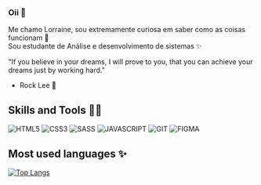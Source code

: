 
### Oii 👋
Me chamo Lorraine, sou extremamente curiosa em saber como as coisas funcionam 🧠  
Sou estudante de Análise e desenvolvimento de sistemas ✨

"If you believe in your dreams, I will prove to you, that you can achieve your dreams just by working hard."
- Rock Lee 💚 

## Skills and Tools 👩‍💻
![HTML5](https://img.shields.io/badge/HTML5-E34F26?style=for-the-badge&logo=html5&logoColor=white)
![CSS3](https://img.shields.io/badge/CSS3-1572B6?style=for-the-badge&logo=css3&logoColor=white)
![SASS](https://img.shields.io/badge/Sass-CC6699?style=for-the-badge&logo=sass&logoColor=white)
![JAVASCRIPT](https://img.shields.io/badge/JavaScript-323330?style=for-the-badge&logo=javascript&logoColor=F7DF1E)
![GIT](https://img.shields.io/badge/Git-F05032?style=for-the-badge&logo=git&logoColor=white)
![FIGMA](https://img.shields.io/badge/Figma-F24E1E?style=for-the-badge&logo=figma&logoColor=purple)


## Most used languages ✨
[![Top Langs](https://github-readme-stats.vercel.app/api/top-langs/?username=lorraine-crst&layout=compact&theme=gruvbox&langs_count=10)](https://github.com/lorraine-crst/github-readme-stats)
